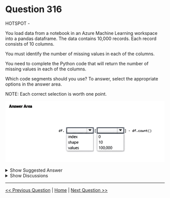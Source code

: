 # Question 316

HOTSPOT -

You load data from a notebook in an Azure Machine Learning workspace into a pandas dataframe. The data contains 10,000 records. Each record consists of 10 columns.

You must identify the number of missing values in each of the columns.

You need to complete the Python code that will return the number of missing values in each of the columns.

Which code segments should you use? To answer, select the appropriate options in the answer area.

NOTE: Each correct selection is worth one point.

![Question Image](../images/q316_q_image458.png)

<details>
  <summary>Show Suggested Answer</summary>

<img src="../images/q316_ans_0_image614.png" alt="Answer Image"><br>

</details>

<details>
  <summary>Show Discussions</summary>

<blockquote><p><strong>avotofu</strong> <code>(Wed 18 Oct 2023 11:59)</code> - <em>Upvotes: 19</em></p><p>Answer is df.shape[0] - df.count()

df.shape[0] = total number of rows.
df.count() = non-missing values</p></blockquote>

<blockquote><p><strong>Lion007</strong> <code>(Sun 30 Jun 2024 10:54)</code> - <em>Upvotes: 5</em></p><p>WRONG. The Correct answer is:   shape   and   0

The shape attribute of a DataFrame returns the dimensionality of the DataFrame, where shape[0] returns the number of Rows and shape[1] returns the number of Columns.

If you have 10,000 rows ( df.shape[0] equals 10,000 ) and you want to find out how many values are missing in each Column, you would use df.shape[0] and subtract the number of non-missing values per column from the total number of rows to get the number of missing values like this:
missing_values_per_column = df.shape[0] - df.count()

The df.count() method returns the number of non-NA/non-missing values in each column. By subtracting this from the total number of rows (df.shape[0]), you get the count of missing values per column.</p></blockquote>

<blockquote><p><strong>BR_CS</strong> <code>(Sat 17 Feb 2024 09:29)</code> - <em>Upvotes: 1</em></p><p>A pretty silly approach, but df.shape[0] would be correct to get the #of total rows.</p></blockquote>
<blockquote><p><strong>snegnik</strong> <code>(Sun 03 Dec 2023 15:04)</code> - <em>Upvotes: 1</em></p><p>strange examples. I use this approach
# Assuming you have loaded the data into a pandas DataFrame named &#x27;df&#x27;
missing_values_count = df.isnull().sum()

# Output the number of missing values in each column

print(missing_values_count)</p></blockquote>

</details>

---

[<< Previous Question](question_315.md) | [Home](../index.md) | [Next Question >>](question_317.md)
